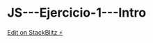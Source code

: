 # JS---Ejercicio-1---Intro

[Edit on StackBlitz ⚡️](https://stackblitz.com/edit/web-platform-gwe7kp)